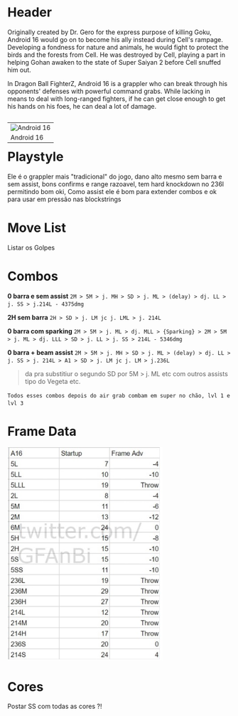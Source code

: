 <!-- TITLE: Geral -->
<!-- SUBTITLE: A quick summary of Geral -->

# Header
Originally created by Dr. Gero for the express purpose of killing Goku, Android 16 would go on to become his ally instead during Cell's rampage. Developing a fondness for nature and animals, he would fight to protect the birds and the forests from Cell. He was destroyed by Cell, playing a part in helping Gohan awaken to the state of Super Saiyan 2 before Cell snuffed him out.

In Dragon Ball FighterZ, Android 16 is a grappler who can break through his opponents' defenses with powerful command grabs. While lacking in means to deal with long-ranged fighters, if he can get close enough to get his hands on his foes, he can deal a lot of damage. 

<table align="right" style="display:block; width:100%; max-width:auto;">
<tr>
<td><img src="http://www.dustloop.com/wiki/images/thumb/4/43/DBFZ_Android16_Portrait.png/391px-DBFZ_Android16_Portrait.png" alt="Android 16"></td>
</tr>
<tr>
<td>
Android 16
</td>
<tr>
</table>

# Playstyle
Ele é o grappler mais "tradicional" do jogo, dano alto mesmo sem barra e sem assist, bons confirms e range razoavel, tem  hard knockdown no 236l permitindo bom oki,
Como assist ele é bom para extender combos e ok para usar em pressão nas blockstrings
# Move List
Listar os Golpes

# Combos
**0 barra e sem assist**
`2M > 5M > j. MH > SD > j. ML > (delay) > dj. LL > j. SS > j.214L - 4375dmg`

**2H sem barra**
`2H > SD > j. LM jc j. LML > j. 214L`

**0 barra com sparking**
`2M > 5M > j. ML > dj. MLL > {Sparking} > 2M > 5M > j. ML > dj. LLL > SD > j. LL > j. SS > 214L - 5346dmg`

**0 barra  + beam assist**
`2M > 5M > j. MH > SD > j. ML > (delay) > dj. LL > j. SS > j. 214L > A1 > SD > j. LM jc j. LM > j.236L`
> da pra substitiur o segundo SD por 5M  > j. ML etc com outros assists tipo do Vegeta etc.

`Todos esses combos depois do air grab combam em super no chão, lvl 1 e lvl 3`


# Frame Data

![A 16 Frame Data](/uploads/a-16-frame-data.jpg "A 16 Frame Data")

# Cores
Postar SS com todas as cores ?!
